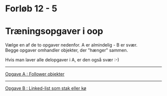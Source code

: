 # Forløb 12 - 5
# Træningsopgaver i oop

Vælge en af de to opgaver nedenfor. A er almindelig - B er svær.     
Begge opgaver omhandler objekter, der "hænger" sammen.   

Hvis man laver alle delopgaver i A, er den også svær :-)

----------------------------------------------------

[Opgave A : Follower objekter](Part5opgaveA.md)

----------------------------------------------------

[Opgave B : Linked-list som stak eller kø](Part5opgaveB.md)







